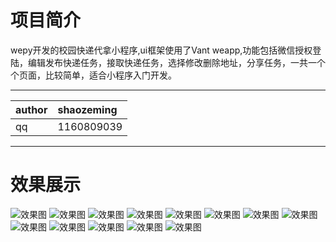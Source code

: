 # 项目简介
wepy开发的校园快递代拿小程序,ui框架使用了Vant weapp,功能包括微信授权登陆，编辑发布快递任务，接取快递任务，选择修改删除地址，分享任务，一共一个个页面，比较简单，适合小程序入门开发。

<hr/>

|author|shaozeming|
|:---|:---|
|qq|1160809039|

<hr/>

# 效果展示

![效果图](https://api.weixin.shaozeming.top/public/static/1.png)
![效果图](https://api.weixin.shaozeming.top/public/static/2.png)
![效果图](https://api.weixin.shaozeming.top/public/static/3.png)
![效果图](https://api.weixin.shaozeming.top/public/static/4.png)
![效果图](https://api.weixin.shaozeming.top/public/static/5.png)
![效果图](https://api.weixin.shaozeming.top/public/static/6.png)
![效果图](https://api.weixin.shaozeming.top/public/static/7.png)
![效果图](https://api.weixin.shaozeming.top/public/static/8.png)
![效果图](https://api.weixin.shaozeming.top/public/static/9.png)
![效果图](https://api.weixin.shaozeming.top/public/static/10.png)
![效果图](https://api.weixin.shaozeming.top/public/static/11.png)
![效果图](https://api.weixin.shaozeming.top/public/static/12.png)
![效果图](https://api.weixin.shaozeming.top/public/static/13.png)
